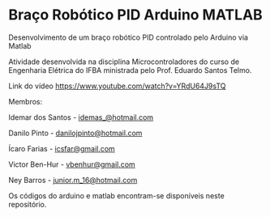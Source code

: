 # Braço Robótico PID Arduino MATLAB
Desenvolvimento de um braço robótico PID controlado pelo Arduino via Matlab

Atividade desenvolvida na disciplina Microcontroladores do curso de Engenharia Elétrica do IFBA ministrada pelo Prof. Eduardo Santos Telmo. 

Link do vídeo https://www.youtube.com/watch?v=YRdU64J9sTQ

Membros:

Idemar dos Santos - idemas_@hotmail.com

Danilo Pinto - danilojpinto@hotmail.com

Ícaro Farias - icsfar@gmail.com

Victor Ben-Hur - vbenhur@gmail.com

Ney Barros - junior.m_16@hotmail.com

Os códigos do arduino e matlab encontram-se disponíveis neste repositório.
